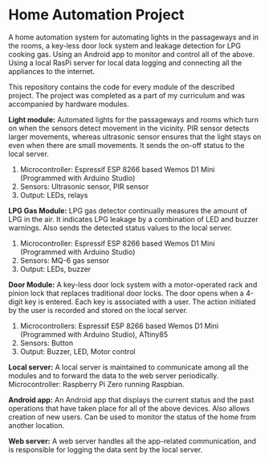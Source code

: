 # Home Automation Project

A home automation system for automating lights in the passageways and in the rooms, a key-less door lock system and leakage detection for LPG cooking gas. Using an Android app to monitor and control all of the above. Using a local RasPi server for local data logging and connecting all the appliances to the internet.

This repository contains the code for every module of the described project. The project was completed as a part of my curriculum and was accompanied by hardware modules.

**Light module:** Automated lights for the passageways and rooms which turn on when the sensors detect movement in the vicinity. PIR sensor detects larger movements, whereas ultrasonic sensor ensures that the light stays on even when there are small movements. It sends the on-off status to the local server.

1. Microcontroller: Espressif ESP 8266 based Wemos D1 Mini (Programmed with Arduino Studio)
2. Sensors: Ultrasonic sensor, PIR sensor
3. Output: LEDs, relays

**LPG Gas Module:** LPG gas detector continually measures the amount of LPG in the air. It indicates LPG leakage by a combination of LED and buzzer warnings. Also sends the detected status values to the local server.

1. Microcontroller: Espressif ESP 8266 based Wemos D1 Mini (Programmed with Arduino Studio)
2. Sensors: MQ-6 gas sensor
3. Output: LEDs, buzzer

**Door Module:** A key-less door lock system with a motor-operated rack and pinion lock that replaces traditional door locks. The door opens when a 4-digit key is entered. Each key is associated with a user. The action initiated by the user is recorded and stored on the local server.

1. Microcontrollers: Espressif ESP 8266 based Wemos D1 Mini (Programmed with Arduino Studio), ATtiny85
2. Sensors: Button
3. Output: Buzzer, LED, Motor control

**Local server:** A local server is maintained to communicate among all the modules and to forward the data to the web server periodically.
Microcontroller: Raspberry Pi Zero running Raspbian.

**Android app:** An Android app that displays the current status and the past operations that have taken place for all of the above devices. Also allows creation of new users. Can be used to monitor the status of the home from another location.

**Web server:** A web server handles all the app-related communication, and is responsible for logging the data sent by the local server.
